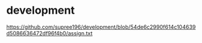 # development

https://github.com/supree196/development/blob/54de6c2990f614c104639d5086636472df96f4b0/assign.txt


